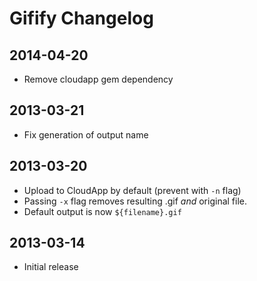 # Gifify Changelog

## 2014-04-20

* Remove cloudapp gem dependency

## 2013-03-21

* Fix generation of output name

## 2013-03-20

* Upload to CloudApp by default (prevent with `-n` flag)
* Passing `-x` flag removes resulting .gif *and* original file.
* Default output is now `${filename}.gif`

## 2013-03-14

* Initial release
